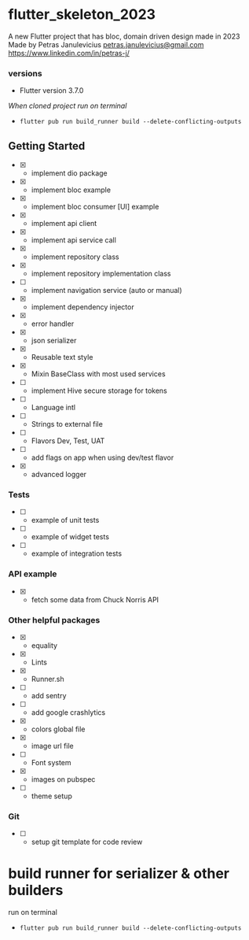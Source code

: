 # flutter_skeleton_2023

A new Flutter project that has bloc, domain driven design made in 2023
Made by Petras Janulevicius
petras.janulevicius@gmail.com
https://www.linkedin.com/in/petras-j/


### versions
- Flutter version 3.7.0

*When cloned project run on terminal*
- `flutter pub run build_runner build --delete-conflicting-outputs`

## Getting Started
- [x] - implement dio package
- [x] - implement bloc example
- [x] - implement bloc consumer [UI] example
- [x] - implement api client
- [x] - implement api service call
- [x] - implement repository class
- [x] - implement repository implementation class
- [ ] - implement navigation service (auto or manual)
- [x] - implement dependency injector
- [x] - error handler
- [x] - json serializer
- [x] - Reusable text style
- [x] - Mixin BaseClass with most used services
- [ ] - implement Hive secure storage for tokens
- [ ] - Language intl
- [ ] - Strings to external file
- [ ] - Flavors Dev, Test, UAT
- [ ] - add flags on app when using dev/test flavor
- [x] - advanced logger

### Tests
- [ ] - example of unit tests
- [ ] - example of widget tests
- [ ] - example of integration tests

### API example
- [x] - fetch some data from Chuck Norris API

### Other helpful packages
- [x] - equality
- [x] - Lints
- [x] - Runner.sh
- [ ] - add sentry
- [ ] - add google crashlytics
- [x] - colors global file
- [x] - image url file
- [ ] - Font system
- [x] - images on pubspec
- [ ] - theme setup

### Git
- [ ] - setup git template for code review

# build runner for serializer & other builders
run on terminal
- `flutter pub run build_runner build --delete-conflicting-outputs`